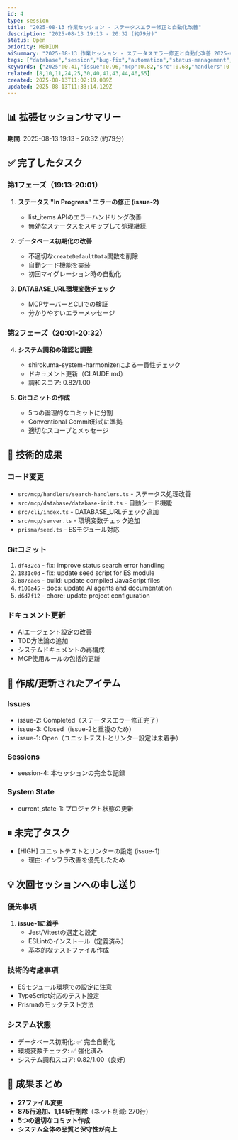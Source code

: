 ```yaml
---
id: 4
type: session
title: "2025-08-13 作業セッション - ステータスエラー修正と自動化改善"
description: "2025-08-13 19:13 - 20:32 (約79分)"
status: Open
priority: MEDIUM
aiSummary: "2025-08-13 作業セッション - ステータスエラー修正と自動化改善 2025-08-13 19:13 - 20:01 (約48分) ## 📊 セッションサマリー\n**期間**: 2025-08-13 19:13 - 20:01 (約48分)\n\n## ✅ 完了したタスク\n\n### 1. ステータス \"In Progress\" エラーの修正 (issue-2)\n- **問題**: list_"
tags: ["database","session","bug-fix","automation","status-management","environment-setup"]
keywords: {"2025":0.41,"issue":0.96,"mcp":0.82,"src":0.68,"handlers":0.55}
related: [8,10,11,24,25,30,40,41,43,44,46,55]
created: 2025-08-13T11:02:19.089Z
updated: 2025-08-13T11:33:14.129Z
---
```


## 📊 拡張セッションサマリー
**期間**: 2025-08-13 19:13 - 20:32 (約79分)

## ✅ 完了したタスク

### 第1フェーズ（19:13-20:01）
1. **ステータス "In Progress" エラーの修正 (issue-2)**
   - list_items APIのエラーハンドリング改善
   - 無効なステータスをスキップして処理継続

2. **データベース初期化の改善**
   - 不適切な`createDefaultData`関数を削除
   - 自動シード機能を実装
   - 初回マイグレーション時の自動化

3. **DATABASE_URL環境変数チェック**
   - MCPサーバーとCLIでの検証
   - 分かりやすいエラーメッセージ

### 第2フェーズ（20:01-20:32）
4. **システム調和の確認と調整**
   - shirokuma-system-harmonizerによる一貫性チェック
   - ドキュメント更新（CLAUDE.md）
   - 調和スコア: 0.82/1.00

5. **Gitコミットの作成**
   - 5つの論理的なコミットに分割
   - Conventional Commit形式に準拠
   - 適切なスコープとメッセージ

## 🔧 技術的成果

### コード変更
- `src/mcp/handlers/search-handlers.ts` - ステータス処理改善
- `src/mcp/database/database-init.ts` - 自動シード機能
- `src/cli/index.ts` - DATABASE_URLチェック追加
- `src/mcp/server.ts` - 環境変数チェック追加
- `prisma/seed.ts` - ESモジュール対応

### Gitコミット
1. `df432ca` - fix: improve status search error handling
2. `1831c0d` - fix: update seed script for ES module
3. `b87cae6` - build: update compiled JavaScript files
4. `f100a45` - docs: update AI agents and documentation
5. `d6d7f12` - chore: update project configuration

### ドキュメント更新
- AIエージェント設定の改善
- TDD方法論の追加
- システムドキュメントの再構成
- MCP使用ルールの包括的更新

## 📝 作成/更新されたアイテム

### Issues
- issue-2: Completed（ステータスエラー修正完了）
- issue-3: Closed（issue-2と重複のため）
- issue-1: Open（ユニットテストとリンター設定は未着手）

### Sessions
- session-4: 本セッションの完全な記録

### System State
- current_state-1: プロジェクト状態の更新

## ⏸ 未完了タスク
- [HIGH] ユニットテストとリンターの設定 (issue-1)
  - 理由: インフラ改善を優先したため

## 💡 次回セッションへの申し送り

### 優先事項
1. **issue-1に着手**
   - Jest/Vitestの選定と設定
   - ESLintのインストール（定義済み）
   - 基本的なテストファイル作成

### 技術的考慮事項
- ESモジュール環境での設定に注意
- TypeScript対応のテスト設定
- Prismaのモックテスト方法

### システム状態
- データベース初期化: ✅ 完全自動化
- 環境変数チェック: ✅ 強化済み
- システム調和スコア: 0.82/1.00（良好）

## 🎯 成果まとめ
- **27ファイル変更**
- **875行追加、1,145行削除**（ネット削減: 270行）
- **5つの適切なコミット作成**
- **システム全体の品質と保守性が向上**